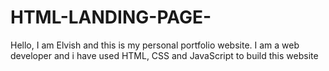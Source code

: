 # HTML-LANDING-PAGE-
Hello, I am Elvish and this is my personal portfolio website.
I am a web developer and i have used HTML, CSS and JavaScript to build this website
